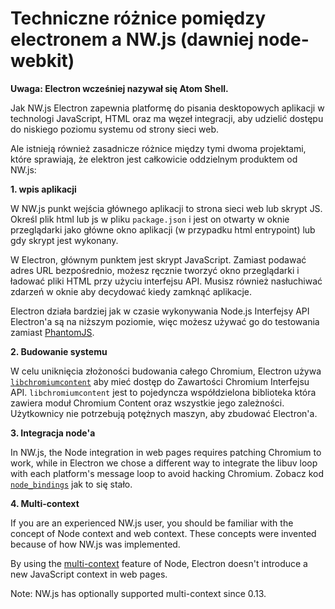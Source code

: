 # Techniczne różnice pomiędzy electronem a NW.js (dawniej node-webkit)

**Uwaga: Electron wcześniej nazywał się Atom Shell.**

Jak NW.js Electron zapewnia platformę do pisania desktopowych aplikacji w technologi JavaScript, HTML oraz ma węzeł integracji, aby udzielić dostępu do niskiego poziomu systemu od strony sieci web.

Ale istnieją również zasadnicze różnice między tymi dwoma projektami, które sprawiają, że elektron jest całkowicie oddzielnym produktem od NW.js:

**1. wpis aplikacji**

W NW.js punkt wejścia głównego aplikacji to strona sieci web lub skrypt JS. Określ plik html lub js w pliku `package.json` i jest on otwarty w oknie przeglądarki jako główne okno aplikacji (w przypadku html entrypoint) lub gdy skrypt jest wykonany.

W Electron, głównym punktem jest skrypt JavaScript. Zamiast podawać adres URL bezpośrednio, możesz ręcznie tworzyć okno przeglądarki i ładować pliki HTML przy użyciu interfejsu API. Musisz również nasłuchiwać zdarzeń w oknie aby decydować kiedy zamknąć aplikacje.

Electron działa bardziej jak w czasie wykonywania Node.js Interfejsy API Electron'a są na niższym poziomie, więc możesz używać go do testowania zamiast [PhantomJS](http://phantomjs.org/).

**2. Budowanie systemu**

W celu uniknięcia złożoności budowania całego Chromium, Electron używa [`libchromiumcontent`](https://github.com/electron/libchromiumcontent) aby mieć dostęp do Zawartości Chromium Interfejsu API. `libchromiumcontent` jest to pojedyncza współdzielona biblioteka która zawiera moduł Chromium Content oraz wszystkie jego zależności. Użytkownicy nie potrzebują potężnych maszyn, aby zbudować Electron'a.

**3. Integracja node'a**

In NW.js, the Node integration in web pages requires patching Chromium to work, while in Electron we chose a different way to integrate the libuv loop with each platform's message loop to avoid hacking Chromium. Zobacz kod [`node_bindings`](https://github.com/electron/electron/tree/master/atom/common) jak to się stało.

**4. Multi-context**

If you are an experienced NW.js user, you should be familiar with the concept of Node context and web context. These concepts were invented because of how NW.js was implemented.

By using the [multi-context](https://github.com/nodejs/node-v0.x-archive/commit/756b622) feature of Node, Electron doesn't introduce a new JavaScript context in web pages.

Note: NW.js has optionally supported multi-context since 0.13.